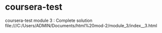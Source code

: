# coursera-test
coursera-test
module 3 : Complete solution
file:///C:/Users/ADMIN/Documents/html%20mod-2/module_3/index__3.html
